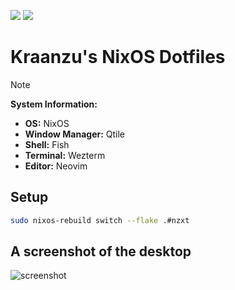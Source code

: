 ![](https://img.shields.io/static/v1?logo=nixos&logoColor=d8dee9&label=Nix%20Flakes&labelColor=5e81ac&message=Ready&color=d8dee9&style=for-the-badge)
![](https://img.shields.io/static/v1?logoColor=d8dee9&label=Built%20With&labelColor=5e81ac&message=Snowfall&color=d8dee9&style=for-the-badge)


# Kraanzu's NixOS Dotfiles

> [!NOTE]
>
> **System Information:**
>
> - **OS:** NixOS
> - **Window Manager:** Qtile
> - **Shell:** Fish
> - **Terminal:** Wezterm
> - **Editor:** Neovim


## Setup

```bash
sudo nixos-rebuild switch --flake .#nzxt
```


## A screenshot of the desktop


![screenshot](https://github.com/user-attachments/assets/18996715-03fe-4cc5-a4d0-8c5777deb0fa)
